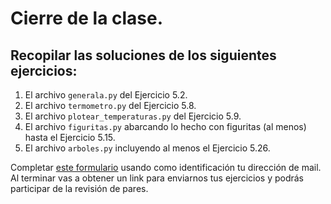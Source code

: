 # Cierre de la clase.

## Recopilar las soluciones de los siguientes ejercicios:

1. El archivo `generala.py` del Ejercicio 5.2.
2. El archivo `termometro.py` del Ejercicio 5.8.
3. El archivo `plotear_temperaturas.py` del Ejercicio 5.9.
4. El archivo `figuritas.py` abarcando lo hecho con figuritas (al menos) hasta el Ejercicio 5.15.
5. El archivo `arboles.py` incluyendo al menos el Ejercicio 5.26.

Completar [este formulario](https://docs.google.com/forms/d/1ix4AziCyTabw0_byKe5Ni7FlucG_hmEZi7r3WxZ05tk) usando como identificación tu dirección de mail.
Al terminar vas a obtener un link para enviarnos tus ejercicios y podrás participar de la revisión de pares.
